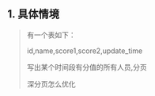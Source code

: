 ## 1. 具体情境
> 有一个表如下：
> 
>  id,name,score1,score2,update_time
> 
>  写出某个时间段有分值的所有人员,分页
> 
>  深分页怎么优化
